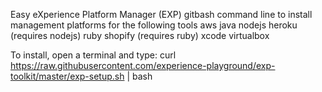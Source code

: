 Easy eXperience Platform Manager (EXP)
gitbash command line to install management platforms for the following tools
aws
java
nodejs
heroku (requires nodejs)
ruby
shopify (requires ruby)
xcode
virtualbox

To install, open a terminal and type:
curl https://raw.githubusercontent.com/experience-playground/exp-toolkit/master/exp-setup.sh | bash
